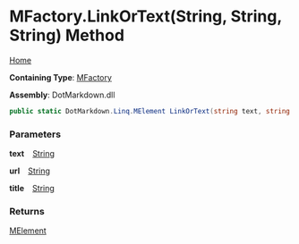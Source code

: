 # MFactory\.LinkOrText\(String, String, String\) Method

[Home](../../../../README.md)

**Containing Type**: [MFactory](../README.md)

**Assembly**: DotMarkdown\.dll

```csharp
public static DotMarkdown.Linq.MElement LinkOrText(string text, string url, string title = null)
```

### Parameters

**text** &ensp; [String](https://docs.microsoft.com/en-us/dotnet/api/system.string)

**url** &ensp; [String](https://docs.microsoft.com/en-us/dotnet/api/system.string)

**title** &ensp; [String](https://docs.microsoft.com/en-us/dotnet/api/system.string)

### Returns

[MElement](../../MElement/README.md)

